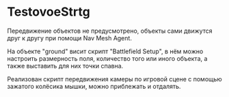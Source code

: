 # TestovoeStrtg

Передвижение объектов не предусмотрено, объекты сами движутся друг к другу при помощи Nav Mesh Agent.

На объекте "ground" висит скрипт "Battlefield Setup", в нём можно настроить размерность поля, количество того или иного объекта, а также выставить для них точки спавна.

Реализован скрипт передвижения камеры по игровой сцене с помощью зажатого колёсика мышки, можно приблежать и отдалять.
